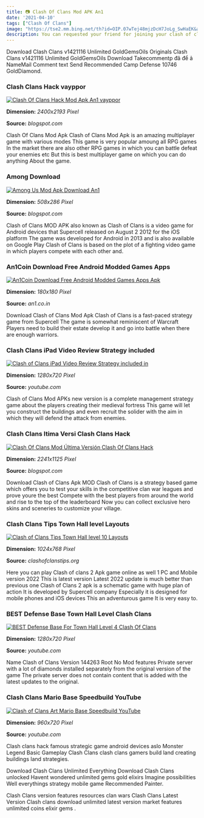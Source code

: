 ```yaml
---
title: 📷 Clash Of Clans Mod APK An1
date: '2021-04-10'
tags: ["Clash Of Clans"]
image: "https://tse2.mm.bing.net/th?id=OIP.07wTej48mjzDcH7JoLg_SwHaEK&amp;pid=15.1"
description: You can requested your friend for joining your clash of clans group maximum 50 people can joined each group in groups you can requested for donation other me
---
```




Download Clash Clans v1421116 Unlimited GoldGemsOils Originals Clash Clans v1421116 Unlimited GoldGemsOils Download Takecommentp đâ để ả NameMail Comment text Send Recommended Camp Defense 10746 GoldDiamond.



### Clash Clans Hack vayppor

[![Clash Of Clans Hack Mod Apk An1  vayppor](https://an1.co.in/wp-content/uploads/2019/12/37029-5-fox-hd.png)](https://an1.co.in/wp-content/uploads/2019/12/37029-5-fox-hd.png)


**Dimension:** _2400x2193 Pixel_ 

**Source:** _blogspot.com_ 


Clash Of Clans Mod Apk Clash of Clans Mod Apk is an amazing multiplayer game with various modes This game is very popular amoung all RPG games In the market there are also other RPG games in which you can battle defeat your enemies etc But this is best multiplayer game on which you can do anything About the game.


### Among Download 

[![Among Us Mod Apk Download An1](https://rexdl.com/image/android/game/age-of-z-apk.jpg)](https://rexdl.com/image/android/game/age-of-z-apk.jpg)


**Dimension:** _508x286 Pixel_ 

**Source:** _blogspot.com_ 


Clash of Clans MOD APK also known as Clash of Clans is a video game for Android devices that Supercell released on August 2 2012 for the iOS platform The game was developed for Android in 2013 and is also available on Google Play Clash of Clans is based on the plot of a fighting video game in which players compete with each other and.


### An1Coin Download Free Android Modded Games Apps 

[![An1Coin  Download Free Android Modded Games  Apps Apk](https://an1.co.in/wp-content/uploads/2020/01/nova-legacy-mod-apk-feature-image.jpg)](https://an1.co.in/wp-content/uploads/2020/01/nova-legacy-mod-apk-feature-image.jpg)


**Dimension:** _180x180 Pixel_ 

**Source:** _an1.co.in_ 


Download Clash of Clans Mod Apk Clash of Clans is a fast-paced strategy game from Supercell The game is somewhat reminiscent of Warcraft Players need to build their estate develop it and go into battle when there are enough warriors.


### Clash Clans iPad Video Review Strategy included 

[![Clash of Clans  iPad Video Review Strategy included in ](https://i.ytimg.com/vi/94nZ2S0MdQI/maxresdefault.jpg)](https://i.ytimg.com/vi/94nZ2S0MdQI/maxresdefault.jpg)


**Dimension:** _1280x720 Pixel_ 

**Source:** _youtube.com_ 


Clash of Clans Mod APKs new version is a complete management strategy game about the players creating their medieval fortress This game will let you construct the buildings and even recruit the solider with the aim in which they will defend the attack from enemies.


### Clash Clans ltima Versi Clash Clans Hack 

[![Clash Of Clans Mod Última Versión  Clash Of Clans Hack ](https://youtech.ooo/wp-content/uploads/2020/02/clash-of-clans-mod-apk.jpg)](https://youtech.ooo/wp-content/uploads/2020/02/clash-of-clans-mod-apk.jpg)


**Dimension:** _2241x1125 Pixel_ 

**Source:** _blogspot.com_ 


Download Clash of Clans Apk MOD Clash of Clans is a strategy based game which offers you to test your skills in the competitive clan war leagues and prove youre the best Compete with the best players from around the world and rise to the top of the leaderboard Now you can collect exclusive hero skins and sceneries to customize your village.


### Clash Clans Tips Town Hall level Layouts

[![Clash of Clans Tips  Town Hall level 10 Layouts](https://clashofclanstips.org/wp-content/uploads/2013/12/TH10-trophy3.jpg)](https://clashofclanstips.org/wp-content/uploads/2013/12/TH10-trophy3.jpg)


**Dimension:** _1024x768 Pixel_ 

**Source:** _clashofclanstips.org_ 


Here you can play Clash of clans 2 Apk game online as well 1 PC and Mobile version 2022 This is latest version Latest 2022 update is much better than previous one Clash of Clans 2 apk is a schematic game with huge plan of action It is developed by Supercell company Especially it is designed for mobile phones and iOS devices This an adventurous game It is very easy to.


### BEST Defense Base Town Hall Level Clash Clans 

[![BEST Defense Base For Town Hall Level 4  Clash Of Clans ](https://i.ytimg.com/vi/NZO072g_4LU/maxresdefault.jpg)](https://i.ytimg.com/vi/NZO072g_4LU/maxresdefault.jpg)


**Dimension:** _1280x720 Pixel_ 

**Source:** _youtube.com_ 


Name Clash of Clans Version 144263 Root No Mod features Private server with a lot of diamonds installed separately from the original version of the game The private server does not contain content that is added with the latest updates to the original.


### Clash Clans Mario Base Speedbuild YouTube

[![Clash of Clans Art  Mario Base Speedbuild  YouTube](https://i.ytimg.com/vi/2ZC9QQ-qEM8/maxresdefault.jpg)](https://i.ytimg.com/vi/2ZC9QQ-qEM8/maxresdefault.jpg)


**Dimension:** _960x720 Pixel_ 

**Source:** _youtube.com_ 



Clash clans hack famous strategic game android devices aslo Monster Legend Basic Gameplay Clash Clans clash clans gamers build land creating buildings land strategies.


Download Clash Clans Unlimited Everything Download Clash Clans unlocked Havent wondered unlimited gems gold elixirs Imagine possibilities Well everythings strategy mobile game Recommended Painter.


Clash Clans version features resources clan wars Clash Clans Latest Version Clash clans download unlimited latest version market features unlimited coins elixir gems .




